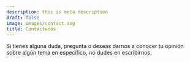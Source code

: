 ```yaml
---
description: this is meta description
draft: false
image: images/contact.svg
title: Contáctanos
---
```


Si tienes alguna duda, pregunta o deseas darnos a conocer tu opinión sobre algún tema en específico, no dudes en escribirnos.